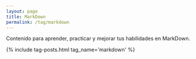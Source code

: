 ```yaml
---
layout: page
title: MarkDown
permalink: /tag/markdown
---
```


Contenido para aprender, practicar y mejorar tus habilidades en MarkDown.

{% include tag-posts.html tag_name='markdown' %}